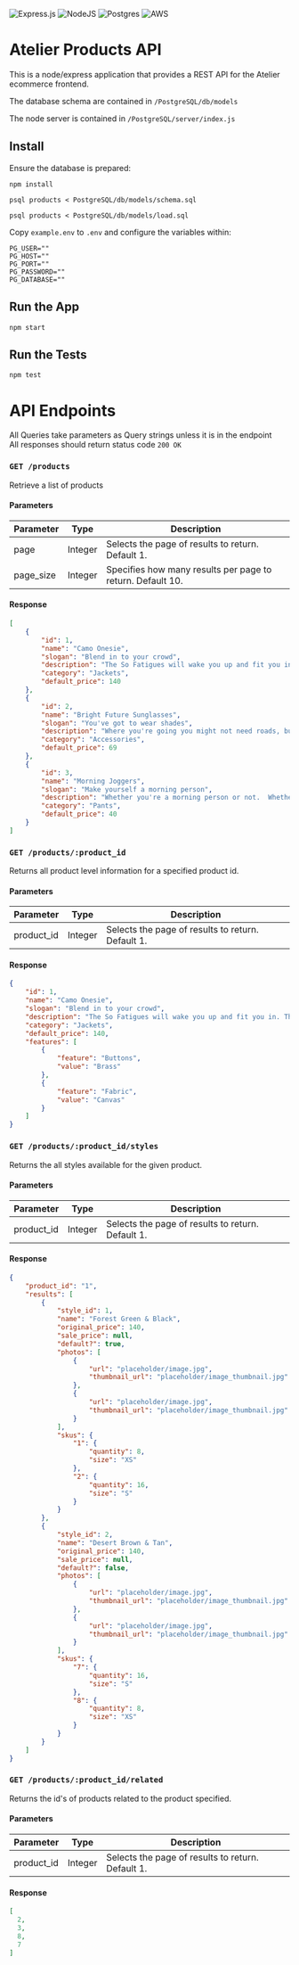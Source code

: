![Express.js](https://img.shields.io/badge/express.js-%23404d59.svg?style=for-the-badge&logo=express&logoColor=%2361DAFB) ![NodeJS](https://img.shields.io/badge/node.js-6DA55F?style=for-the-badge&logo=node.js&logoColor=white) ![Postgres](https://img.shields.io/badge/postgres-%23316192.svg?style=for-the-badge&logo=postgresql&logoColor=white) ![AWS](https://img.shields.io/badge/AWS-%23FF9900.svg?style=for-the-badge&logo=amazon-aws&logoColor=white)

# Atelier Products API

This is a node/express application that provides a REST API for the Atelier ecommerce frontend.

The database schema are contained in `/PostgreSQL/db/models`

The node server is contained in `/PostgreSQL/server/index.js`

## Install

Ensure the database is prepared:

```
npm install

psql products < PostgreSQL/db/models/schema.sql

psql products < PostgreSQL/db/models/load.sql
```

Copy `example.env` to `.env` and configure the variables within:

```
PG_USER=""
PG_HOST=""
PG_PORT=""
PG_PASSWORD=""
PG_DATABASE=""
```

## Run the App

```
npm start
```

## Run the Tests

```
npm test
```

# API Endpoints

All Queries take parameters as Query strings unless it is in the endpoint\
All responses should return status code `200 OK`

### `GET /products`
Retrieve a list of products

#### Parameters
| Parameter | Type    | Description                                               |
|-----------|---------|-----------------------------------------------------------|
| page      | Integer | Selects the page of results to return. Default 1.         |
| page_size | Integer | Specifies how many results per page to return. Default 10.|

#### Response
```json
[
    {
        "id": 1,
        "name": "Camo Onesie",
        "slogan": "Blend in to your crowd",
        "description": "The So Fatigues will wake you up and fit you in. This high energy camo will have you blending in to even the wildest surroundings.",
        "category": "Jackets",
        "default_price": 140
    },
    {
        "id": 2,
        "name": "Bright Future Sunglasses",
        "slogan": "You've got to wear shades",
        "description": "Where you're going you might not need roads, but you definitely need some shades. Give those baby blues a rest and let the future shine bright on these timeless lenses.",
        "category": "Accessories",
        "default_price": 69
    },
    {
        "id": 3,
        "name": "Morning Joggers",
        "slogan": "Make yourself a morning person",
        "description": "Whether you're a morning person or not.  Whether you're gym bound or not.  Everyone looks good in joggers.",
        "category": "Pants",
        "default_price": 40
    }
]
```

### `GET /products/:product_id`
Returns all product level information for a specified product id.

#### Parameters
| Parameter  | Type    | Description                                       |
|------------|---------|---------------------------------------------------|
| product_id | Integer | Selects the page of results to return. Default 1. |

#### Response
```json
{
    "id": 1,
    "name": "Camo Onesie",
    "slogan": "Blend in to your crowd",
    "description": "The So Fatigues will wake you up and fit you in. This high energy camo will have you blending in to even the wildest surroundings.",
    "category": "Jackets",
    "default_price": 140,
    "features": [
        {
            "feature": "Buttons",
            "value": "Brass"
        },
        {
            "feature": "Fabric",
            "value": "Canvas"
        }
    ]
}
```

### `GET /products/:product_id/styles`
Returns the all styles available for the given product.

#### Parameters
| Parameter  | Type    | Description                                       |
|------------|---------|---------------------------------------------------|
| product_id | Integer | Selects the page of results to return. Default 1. |

#### Response
```json
{
    "product_id": "1",
    "results": [
        {
            "style_id": 1,
            "name": "Forest Green & Black",
            "original_price": 140,
            "sale_price": null,
            "default?": true,
            "photos": [
                {
                    "url": "placeholder/image.jpg",
                    "thumbnail_url": "placeholder/image_thumbnail.jpg"
                },
                {
                    "url": "placeholder/image.jpg",
                    "thumbnail_url": "placeholder/image_thumbnail.jpg"
                }
            ],
            "skus": {
                "1": {
                    "quantity": 8,
                    "size": "XS"
                },
                "2": {
                    "quantity": 16,
                    "size": "S"
                }
            }
        },
        {
            "style_id": 2,
            "name": "Desert Brown & Tan",
            "original_price": 140,
            "sale_price": null,
            "default?": false,
            "photos": [
                {
                    "url": "placeholder/image.jpg",
                    "thumbnail_url": "placeholder/image_thumbnail.jpg"
                },
                {
                    "url": "placeholder/image.jpg",
                    "thumbnail_url": "placeholder/image_thumbnail.jpg"
                }
            ],
            "skus": {
                "7": {
                    "quantity": 16,
                    "size": "S"
                },
                "8": {
                    "quantity": 8,
                    "size": "XS"
                }
            }
        }
    ]
}
```

### `GET /products/:product_id/related`
Returns the id's of products related to the product specified.

#### Parameters
| Parameter  | Type    | Description                                       |
|------------|---------|---------------------------------------------------|
| product_id | Integer | Selects the page of results to return. Default 1. |

#### Response
```json
[
  2,
  3,
  8,
  7
]
```

